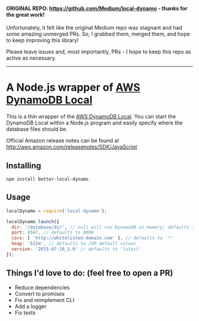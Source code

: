 #### ORIGINAL REPO: https://github.com/Medium/local-dynamo - thanks for the great work!

Unfortunately, it felt like the original Medium repo was stagnant and had some amazing unmerged PRs.
So, I grabbed them, merged them, and hope to keep improving this library!

Please leave issues and, most importantly, PRs - I hope to keep this repo as active as necessary.

---

# A Node.js wrapper of [AWS DynamoDB Local](http://docs.aws.amazon.com/amazondynamodb/latest/developerguide/Tools.html)

This is a thin wrapper of the [AWS DynamoDB Local](http://docs.aws.amazon.com/amazondynamodb/latest/developerguide/Tools.html).
You can start the DynamoDB Local within a Node.js program and easily
specify where the database files should be.

Official Amazon release notes can be found at http://aws.amazon.com/releasenotes/SDK/JavaScript

## Installing

    npm install better-local-dynamo

## Usage

```javascript
localDynamo = require('local-dynamo');

localDynamo.launch({
  dir: '/database/dir', // null will run DynamoDB in memory; defaults to null
  port: 4567, // defaults to 8000
  cors: [ 'http://whitelisted-domain.com' ], // defaults to '*'
  heap: '512m', // defaults to JVM default values
  version: '2015-07-16_1.0' // defaults to 'latest'
});
```

## Things I'd love to do: (feel free to open a PR)

- Reduce dependencies
- Convert to promises
- Fix and reimplement CLI
- Add a logger
- Fix tests
